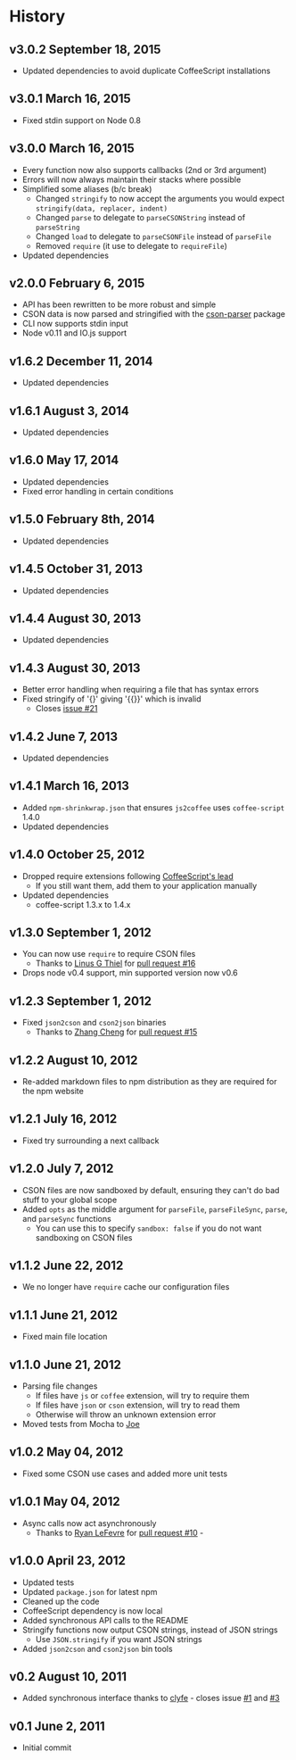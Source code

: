 # History

## v3.0.2 September 18, 2015
- Updated dependencies to avoid duplicate CoffeeScript installations

## v3.0.1 March 16, 2015
- Fixed stdin support on Node 0.8

## v3.0.0 March 16, 2015
- Every function now also supports callbacks (2nd or 3rd argument)
- Errors will now always maintain their stacks where possible
- Simplified some aliases (b/c break)
	- Changed `stringify` to now accept the arguments you would expect `stringify(data, replacer, indent)`
	- Changed `parse` to delegate to `parseCSONString` instead of `parseString`
	- Changed `load` to delegate to `parseCSONFile` instead of `parseFile`
	- Removed `require` (it use to delegate to `requireFile`)
- Updated dependencies

## v2.0.0 February 6, 2015
- API has been rewritten to be more robust and simple
- CSON data is now parsed and stringified with the [cson-parser](https://www.npmjs.com/package/cson-parser) package
- CLI now supports stdin input
- Node v0.11 and IO.js support

## v1.6.2 December 11, 2014
- Updated dependencies

## v1.6.1 August 3, 2014
- Updated dependencies

## v1.6.0 May 17, 2014
- Updated dependencies
- Fixed error handling in certain conditions

## v1.5.0 February 8th, 2014
- Updated dependencies

## v1.4.5 October 31, 2013
- Updated dependencies

## v1.4.4 August 30, 2013
- Updated dependencies

## v1.4.3 August 30, 2013
- Better error handling when requiring a file that has syntax errors
- Fixed stringify of '{}' giving '{{}}' which is invalid
	- Closes [issue #21](https://github.com/bevry/cson/issues/21)

## v1.4.2 June 7, 2013
- Updated dependencies

## v1.4.1 March 16, 2013
- Added `npm-shrinkwrap.json` that ensures `js2coffee` uses `coffee-script` 1.4.0
- Updated dependencies

## v1.4.0 October 25, 2012
- Dropped require extensions following [CoffeeScript's lead](https://github.com/jashkenas/coffee-script/issues/2441)
	- If you still want them, add them to your application manually
- Updated dependencies
	- coffee-script 1.3.x to 1.4.x

## v1.3.0 September 1, 2012
- You can now use `require` to require CSON files
	- Thanks to [Linus G Thiel](https://github.com/linus) for [pull request #16](https://github.com/bevry/cson/pull/16)
- Drops node v0.4 support, min supported version now v0.6

## v1.2.3 September 1, 2012
- Fixed `json2cson` and `cson2json` binaries
	- Thanks to [Zhang Cheng](https://github.com/zhangcheng) for [pull request #15](https://github.com/bevry/cson/pull/15)

## v1.2.2 August 10, 2012
- Re-added markdown files to npm distribution as they are required for the npm website

## v1.2.1 July 16, 2012
- Fixed try surrounding a next callback

## v1.2.0 July 7, 2012
- CSON files are now sandboxed by default, ensuring they can't do bad stuff to your global scope
- Added `opts` as the middle argument for `parseFile`, `parseFileSync`, `parse`, and `parseSync` functions
	- You can use this to specify `sandbox: false` if you do not want sandboxing on CSON files

## v1.1.2 June 22, 2012
- We no longer have `require` cache our configuration files

## v1.1.1 June 21, 2012
- Fixed main file location

## v1.1.0 June 21, 2012
- Parsing file changes
	- If files have `js` or `coffee` extension, will try to require them
	- If files have `json` or `cson` extension, will try to read them
	- Otherwise will throw an unknown extension error
- Moved tests from Mocha to [Joe](https://github.com/bevry/joe)

## v1.0.2 May 04, 2012
- Fixed some CSON use cases and added more unit tests

## v1.0.1 May 04, 2012
- Async calls now act asynchronously
	- Thanks to [Ryan LeFevre](https://github.com/meltingice) for [pull request #10](https://github.com/bevry/cson/pull/10) -

## v1.0.0 April 23, 2012
- Updated tests
- Updated `package.json` for latest npm
- Cleaned up the code
- CoffeeScript dependency is now local
- Added synchronous API calls to the README
- Stringify functions now output CSON strings, instead of JSON strings
	- Use `JSON.stringify` if you want JSON strings
- Added `json2cson` and `cson2json` bin tools

## v0.2 August 10, 2011
- Added synchronous interface thanks to [clyfe](https://github.com/clyfe) - closes issue [#1](https://github.com/balupton/cson.npm/issues/1) and [#3](https://github.com/balupton/cson.npm/pull/3)

## v0.1 June 2, 2011
- Initial commit